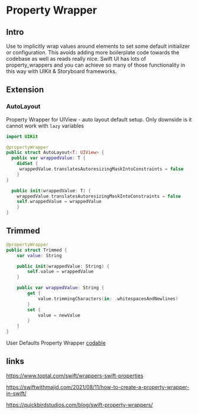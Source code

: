 # Property Wrapper

## Intro

Use to implicitly wrap values around elements to set some default initializer or configuration. This avoids adding more boilerplate code towards the codebase as well as reads really nice.
Swift UI has lots of property_wrappers and you can achieve so many of those functionality in this way with UIKit & Storyboard frameworks.

## Extension

### AutoLayout 
Property Wrapper for UIView - auto layout default setup.
Only downside is it cannot work with `lazy` variables

```swift
import UIKit

@propertyWrapper
public struct AutoLayout<T: UIView> {
  public var wrappedValue: T {
	didSet {
	 wrappedValue.translatesAutoresizingMaskIntoConstraints = false
	}
}

  public init(wrappedValue: T) {
	wrappedValue.translatesAutoresizingMaskIntoConstraints = false
	self.wrappedValue = wrappedValue
	}
}
```


## Trimmed

```swift
@propertyWrapper
public struct Trimmed {
    var value: String

    public init(wrappedValue: String) {
        self.value = wrappedValue
    }

    public var wrappedValue: String {
        get {
            value.trimmingCharacters(in: .whitespacesAndNewlines)
        }
        set {
            value = newValue
        }
    }
}
```

User Defaults Property Wrapper
[codable](codable.md)


## links

https://www.toptal.com/swift/wrappers-swift-properties

https://swiftwithmajid.com/2021/08/11/how-to-create-a-property-wrapper-in-swift/

https://quickbirdstudios.com/blog/swift-property-wrappers/